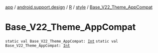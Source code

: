 [app](../../../index.md) / [android.support.design](../../index.md) / [R](../index.md) / [style](index.md) / [Base_V22_Theme_AppCompat](./-base_-v22_-theme_-app-compat.md)

# Base_V22_Theme_AppCompat

`static val Base_V22_Theme_AppCompat: `[`Int`](https://kotlinlang.org/api/latest/jvm/stdlib/kotlin/-int/index.html)
`static val Base_V22_Theme_AppCompat: `[`Int`](https://kotlinlang.org/api/latest/jvm/stdlib/kotlin/-int/index.html)